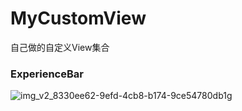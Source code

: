 # MyCustomView
自己做的自定义View集合

### ExperienceBar
![img_v2_8330ee62-9efd-4cb8-b174-9ce54780db1g](https://github.com/Coder-HuangBH/MyCustomView/assets/51867928/e0232b4a-ecaf-402e-a179-60d71bdb0cb6)
